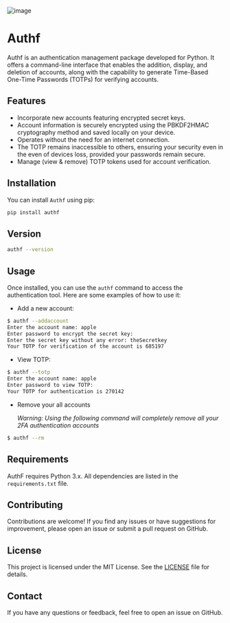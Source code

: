 ![image](https://github.com/1darshanpatil/authf/assets/72539638/803b3fdd-a880-4a0f-9143-9f4247076a04)


# Authf

Authf is an authentication management package developed for Python. It offers a command-line interface that enables the addition, display, and deletion of accounts, along with the capability to generate Time-Based One-Time Passwords (TOTPs) for verifying accounts.



## Features
* Incorporate new accounts featuring encrypted secret keys.
* Account information is securely encrypted using the PBKDF2HMAC cryptography method and saved locally on your device.
* Operates without the need for an internet connection.
* The TOTP remains inaccessible to others, ensuring your security even in the even of devices loss, provided your passwords remain secure.
* Manage (view & remove) TOTP tokens used for account verification.




## Installation



You can install `Authf` using pip:
```bash
pip install authf
```
## Version
```bash
authf --version
```


## Usage



Once installed, you can use the `authf` command to access the authentication tool. Here are some examples of how to use it:

- Add a new account:
```bash
$ authf --addaccount
Enter the account name: apple
Enter password to encrypt the secret key: 
Enter the secret key without any error: theSecretkey
Your TOTP for verification of the account is 685197
```

- View TOTP:
```bash
$ authf --totp
Enter the account name: apple
Enter password to view TOTP: 
Your TOTP for authentication is 270142
```


- Remove your all accounts

    *Warning: Using the following command will completely remove all your 2FA authentication accounts*

```bash
$ authf --rm
```


## Requirements

AuthF requires Python 3.x. All dependencies are listed in the `requirements.txt` file.

## Contributing

Contributions are welcome! If you find any issues or have suggestions for improvement, please open an issue or submit a pull request on GitHub.

## License

This project is licensed under the MIT License. See the [LICENSE](LICENSE) file for details.


## Contact

If you have any questions or feedback, feel free to open an issue on GitHub.
